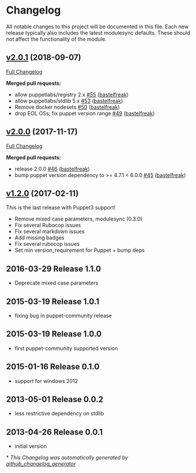 # Changelog

All notable changes to this project will be documented in this file.
Each new release typically also includes the latest modulesync defaults.
These should not affect the functionality of the module.

## [v2.0.1](https://github.com/voxpupuli/puppet-windows_autoupdate/tree/v2.0.1) (2018-09-07)

[Full Changelog](https://github.com/voxpupuli/puppet-windows_autoupdate/compare/v2.0.0...v2.0.1)

**Merged pull requests:**

- allow puppetlabs/registry 2.x [\#55](https://github.com/voxpupuli/puppet-windows_autoupdate/pull/55) ([bastelfreak](https://github.com/bastelfreak))
- allow puppetlabs/stdlib 5.x [\#53](https://github.com/voxpupuli/puppet-windows_autoupdate/pull/53) ([bastelfreak](https://github.com/bastelfreak))
- Remove docker nodesets [\#50](https://github.com/voxpupuli/puppet-windows_autoupdate/pull/50) ([bastelfreak](https://github.com/bastelfreak))
- drop EOL OSs; fix puppet version range [\#49](https://github.com/voxpupuli/puppet-windows_autoupdate/pull/49) ([bastelfreak](https://github.com/bastelfreak))

## [v2.0.0](https://github.com/voxpupuli/puppet-windows_autoupdate/tree/v2.0.0) (2017-11-17)

[Full Changelog](https://github.com/voxpupuli/puppet-windows_autoupdate/compare/v1.2.0...v2.0.0)

**Merged pull requests:**

- release 2.0.0 [\#46](https://github.com/voxpupuli/puppet-windows_autoupdate/pull/46) ([bastelfreak](https://github.com/bastelfreak))
- bump puppet version dependency to \>= 4.7.1 \< 6.0.0 [\#45](https://github.com/voxpupuli/puppet-windows_autoupdate/pull/45) ([bastelfreak](https://github.com/bastelfreak))

## [v1.2.0](https://github.com/voxpupuli/puppet-windows_autoupdate/tree/v1.2.0) (2017-02-11)

This is the last release with Puppet3 support!
* Remove mixed case parameters, modulesync (0.3.0)
* Fix several Rubocop issues
* Fix several markdown issues
* Add missing badges
* Fix several rubocop issues
* Set min version_requirement for Puppet + bump deps

## 2016-03-29 Release 1.1.0

- Deprecate mixed case parameters

## 2015-03-19 Release 1.0.1

- fixing bug in puppet-community release

## 2015-03-19 Release 1.0.0

- first puppet-community supported version

## 2015-01-16 Release 0.1.0

- support for windows 2012

## 2013-05-01 Release 0.0.2

- less restrictive dependency on stdlib

## 2013-04-26 Release 0.0.1

- initial version


\* *This Changelog was automatically generated by [github_changelog_generator](https://github.com/github-changelog-generator/github-changelog-generator)*
